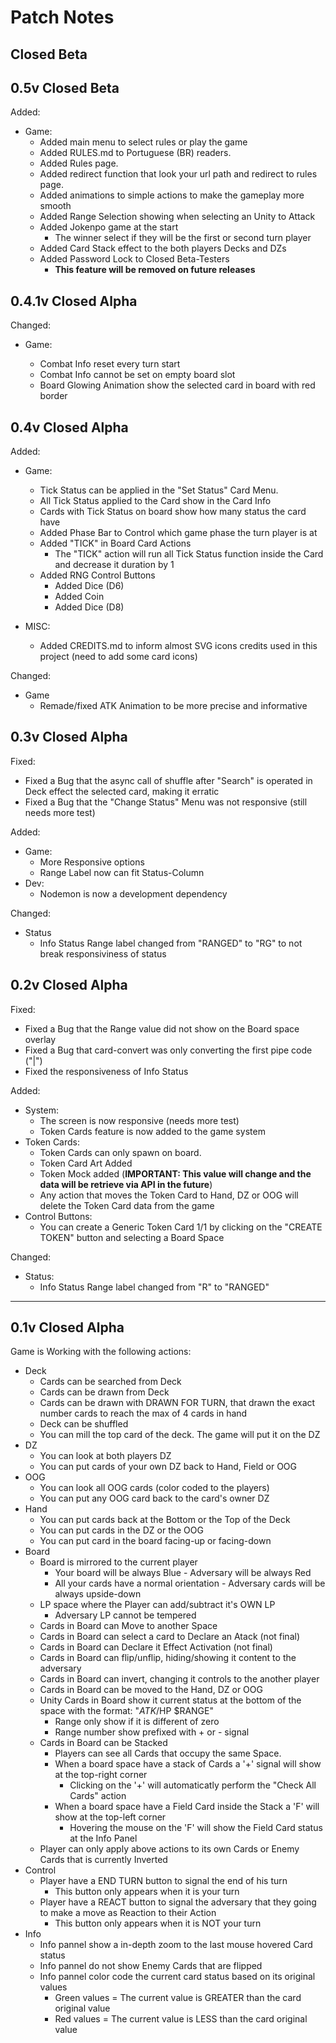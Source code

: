 # Patch Notes

## Closed Beta

## 0.5v Closed Beta

Added:

- Game:
  - Added main menu to select rules or play the game
  - Added RULES.md to Portuguese (BR) readers.
  - Added Rules page.
  - Added redirect function that look your url path and redirect to rules page.
  - Added animations to simple actions to make the gameplay more smooth
  - Added Range Selection showing when selecting an Unity to Attack
  - Added Jokenpo game at the start
    - The winner select if they will be the first or second turn player
  - Added Card Stack effect to the both players Decks and DZs
  - Added Password Lock to Closed Beta-Testers
    - **This feature will be removed on future releases**

## 0.4.1v Closed Alpha

Changed:

- Game:

  - Combat Info reset every turn start
  - Combat Info cannot be set on empty board slot
  - Board Glowing Animation show the selected card in board with red border

## 0.4v Closed Alpha

Added:

- Game:

  - Tick Status can be applied in the "Set Status" Card Menu.
  - All Tick Status applied to the Card show in the Card Info
  - Cards with Tick Status on board show how many status the card have
  - Added Phase Bar to Control which game phase the turn player is at
  - Added "TICK" in Board Card Actions
    - The "TICK" action will run all Tick Status function inside the Card and decrease it duration by 1
  - Added RNG Control Buttons
    - Added Dice (D6)
    - Added Coin
    - Added Dice (D8)

- MISC:
  - Added CREDITS.md to inform almost SVG icons credits used in this project (need to add some card icons)

Changed:

- Game
  - Remade/fixed ATK Animation to be more precise and informative

## 0.3v Closed Alpha

Fixed:

- Fixed a Bug that the async call of shuffle after "Search" is operated in Deck effect the selected card, making it erratic
- Fixed a Bug that the "Change Status" Menu was not responsive (still needs more test)

Added:

- Game:
  - More Responsive options
  - Range Label now can fit Status-Column
- Dev:
  - Nodemon is now a development dependency

Changed:

- Status
  - Info Status Range label changed from "RANGED" to "RG" to not break responsiviness of status

## 0.2v Closed Alpha

Fixed:

- Fixed a Bug that the Range value did not show on the Board space overlay
- Fixed a Bug that card-convert was only converting the first pipe code ("|")
- Fixed the responsiveness of Info Status

Added:

- System:
  - The screen is now responsive (needs more test)
  - Token Cards feature is now added to the game system
- Token Cards:
  - Token Cards can only spawn on board.
  - Token Card Art Added
  - Token Mock added (**IMPORTANT: This value will change and the data will be retrieve via API in the future**)
  - Any action that moves the Token Card to Hand, DZ or OOG will delete the Token Card data from the game
- Control Buttons:
  - You can create a Generic Token Card 1/1 by clicking on the "CREATE TOKEN" button and selecting a Board Space

Changed:

- Status:
  - Info Status Range label changed from "R" to "RANGED"

---

## 0.1v Closed Alpha

Game is Working with the following actions:

- Deck
  - Cards can be searched from Deck
  - Cards can be drawn from Deck
  - Cards can be drawn with DRAWN FOR TURN, that drawn the exact number cards to reach the max of 4 cards in hand
  - Deck can be shuffled
  - You can mill the top card of the deck. The game will put it on the DZ
- DZ
  - You can look at both players DZ
  - You can put cards of your own DZ back to Hand, Field or OOG
- OOG
  - You can look all OOG cards (color coded to the players)
  - You can put any OOG card back to the card's owner DZ
- Hand
  - You can put cards back at the Bottom or the Top of the Deck
  - You can put cards in the DZ or the OOG
  - You can put card in the board facing-up or facing-down
- Board
  - Board is mirrored to the current player
    - Your board will be always Blue - Adversary will be always Red
    - All your cards have a normal orientation - Adversary cards will be always upside-down
  - LP space where the Player can add/subtract it's OWN LP
    - Adversary LP cannot be tempered
  - Cards in Board can Move to another Space
  - Cards in Board can select a card to Declare an Atack (not final)
  - Cards in Board can Declare it Effect Activation (not final)
  - Cards in Board can flip/unflip, hiding/showing it content to the adversary
  - Cards in Board can invert, changing it controls to the another player
  - Cards in Board can be moved to the Hand, DZ or OOG
  - Unity Cards in Board show it current status at the bottom of the space with the format: "$ATK/$HP $RANGE"
    - Range only show if it is different of zero
    - Range number show prefixed with + or - signal
  - Cards in Board can be Stacked
    - Players can see all Cards that occupy the same Space.
    - When a board space have a stack of Cards a '+' signal will show at the top-right corner
      - Clicking on the '+' will automaticatly perform the "Check All Cards" action
    - When a board space have a Field Card inside the Stack a 'F' will show at the top-left corner
      - Hovering the mouse on the 'F' will show the Field Card status at the Info Panel
  - Player can only apply above actions to its own Cards or Enemy Cards that is currently Inverted
- Control
  - Player have a END TURN button to signal the end of his turn
    - This button only appears when it is your turn
  - Player have a REACT button to signal the adversary that they going to make a move as Reaction to their Action
    - This button only appears when it is NOT your turn
- Info
  - Info pannel show a in-depth zoom to the last mouse hovered Card status
  - Info pannel do not show Enemy Cards that are flipped
  - Info pannel color code the current card status based on its original values
    - Green values = The current value is GREATER than the card original value
    - Red values = The current value is LESS than the card original value
